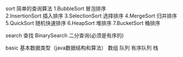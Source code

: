 sort 简单的查询算法
1.BubbleSort 冒泡排序\
2.InsertionSort 插入排序
3.SelectionSort 选择排序
4.MergeSort 归并排序
5.QuickSort 随机快速排序
6.HeapSort 堆排序
7.BucketSort 桶排序

search 查找
BinarySearch  二分查询(必须是有序的)

basic 基本数据类型（java数据结构和算法）
数组
队列
有序队列
栈